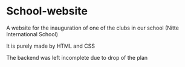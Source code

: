 # School-website
A website for the inauguration of one of the clubs in our school (Nitte International School)

It is purely made by HTML and CSS

The backend was left incomplete due to drop of the plan
